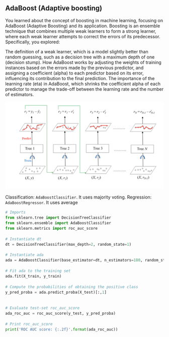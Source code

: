 ## AdaBoost (Adaptive boosting)

You learned about the concept of boosting in machine learning, focusing on AdaBoost (Adaptive Boosting) and its application. Boosting is an ensemble technique that combines multiple weak learners to form a strong learner, where each weak learner attempts to correct the errors of its predecessor. Specifically, you explored:

The definition of a weak learner, which is a model slightly better than random guessing, such as a decision tree with a maximum depth of one (decision stump).
How AdaBoost works by adjusting the weights of training instances based on the errors made by the previous predictor, and assigning a coefficient (alpha) to each predictor based on its error, influencing its contribution to the final prediction.
The importance of the learning rate (eta) in AdaBoost, which shrinks the coefficient alpha of each predictor to manage the trade-off between the learning rate and the number of estimators.

![AdaBoost](./assets/ada-boosting.png)

Classification: `AdaBoostClassifier`. It uses majority voting.
Regression: `AdaBoostRegressor`. It uses average 

```python 
# Imports
from sklearn.tree import DecisionTreeClassifier
from sklearn.ensemble import AdaBoostClassifier
from sklearn.metrics import roc_auc_score

# Instantiate dt
dt = DecisionTreeClassifier(max_depth=2, random_state=1)

# Instantiate ada
ada = AdaBoostClassifier(base_estimator=dt, n_estimators=180, random_state=1)

# Fit ada to the training set
ada.fit(X_train, y_train)

# Compute the probabilities of obtaining the positive class
y_pred_proba = ada.predict_proba(X_test)[:,1] 


# Evaluate test-set roc_auc_score
ada_roc_auc = roc_auc_score(y_test, y_pred_proba)

# Print roc_auc_score
print('ROC AUC score: {:.2f}'.format(ada_roc_auc))
```